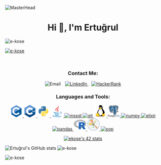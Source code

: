 ![MasterHead](https://realpython.com/cdn-cgi/image/width=960,format=auto/https://files.realpython.com/media/Introduction-to-C-for-Python-Programmers_Watermarked.94e5e6d8e7cb.jpg)
<h1 align="center">Hi 👋, I'm Ertuğrul</h1>
<p align="left"> <img src="https://komarev.com/ghpvc/?username=e-kose&label=Profile%20views&color=0e75b6&style=plastic" alt="e-kose" /> </p>

<p align="left"> 
  <a href="https://github.com/ryo-ma/github-profile-trophy">
    <img src="https://github-profile-trophy.vercel.app/?username=ryo-ma&theme=juicyfresh?username=e-kose" alt="e-kose" />
  </a> 
</p>

<p align="left"> 
  <a href="https://twitter.com/" target="_blank">
    <img src="https://img.shields.io/twitter/follow/?logo=twitter&style=for-the-badge" alt="" />
  </a> 
</p>

<h3 align="center">Contact Me:</h3>
<p align="center">
  <a href="mailto:ertugrulkose1235@gmail.com" style="text-decoration: none;">
    <img src="https://img.shields.io/badge/Email-ertugrulkose1235@gmail.com-blue?style=for-the-badge&logo=gmail&logoColor=white" alt="Email" />
  </a>
  <a href="https://linkedin.com/in/ertugrul-kose" target="_blank" style="margin-left: 10px;">
    <img src="https://raw.githubusercontent.com/rahuldkjain/github-profile-readme-generator/master/src/images/icons/Social/linked-in-alt.svg" alt="LinkedIn" height="30" width="40" />
  </a>
  <a href="https://www.hackerrank.com/kosekose79" target="_blank" style="margin-left: 10px;">
    <img src="https://raw.githubusercontent.com/rahuldkjain/github-profile-readme-generator/master/src/images/icons/Social/hackerrank.svg" alt="HackerRank" height="30" width="40" />
  </a>
</p>

<div align="center">
<h3 align="center">Languages and Tools:</h3>

<p align="center"> 
<a href="https://www.cprogramming.com/" target="_blank" rel="noreferrer"> 
  <img src="https://raw.githubusercontent.com/devicons/devicon/master/icons/c/c-original.svg" alt="c" width="40" height="40"/>
</a> 
<a href="https://www.w3schools.com/cpp/" target="_blank" rel="noreferrer"> 
  <img src="https://raw.githubusercontent.com/devicons/devicon/master/icons/cplusplus/cplusplus-original.svg" alt="cplusplus" width="40" height="40"/> 
</a> 
<a href="https://www.python.org" target="_blank" rel="noreferrer"> 
  <img src="https://raw.githubusercontent.com/devicons/devicon/master/icons/python/python-original.svg" alt="python" width="40" height="40"/>
</a> 
<a href="https://www.java.com" target="_blank" rel="noreferrer"> 
  <img src="https://raw.githubusercontent.com/devicons/devicon/master/icons/java/java-original.svg" alt="java" width="40" height="40"/> 
</a> 
<a href="https://www.microsoft.com/en-us/sql-server" target="_blank" rel="noreferrer"> 
  <img src="https://www.svgrepo.com/show/303229/microsoft-sql-server-logo.svg" alt="mssql" width="40" height="40"/> 
</a>
<a href="https://git-scm.com/" target="_blank" rel="noreferrer"> 
  <img src="https://www.vectorlogo.zone/logos/git-scm/git-scm-icon.svg" alt="git" width="40" height="40"/>
</a> 
<a href="https://www.linux.org/" target="_blank" rel="noreferrer"> 
  <img src="https://raw.githubusercontent.com/devicons/devicon/master/icons/linux/linux-original.svg" alt="linux" width="40" height="40"/> 
</a> 
<a href="https://www.postgresql.org" target="_blank" rel="noreferrer"> 
  <img src="https://raw.githubusercontent.com/devicons/devicon/master/icons/postgresql/postgresql-original-wordmark.svg" alt="postgresql" width="40" height="40"/>
</a>
<a href="https://numpy.org/" target="_blank" rel="noreferrer"> 
  <img src="https://logosandtypes.com/wp-content/uploads/2024/02/numpy.svg" alt="numpy" width="40" height="40"/>
</a>
<a href="https://elixir-lang.org" target="_blank" rel="noreferrer"> 
  <img src="https://www.vectorlogo.zone/logos/elixir-lang/elixir-lang-icon.svg" alt="elixir" width="40" height="40"/> 
</a>
<a href="https://pandas.pydata.org/" target="_blank" rel="noreferrer"> 
  <img src="https://upload.wikimedia.org/wikipedia/commons/e/ed/Pandas_logo.svg" alt="pandas" width="40" height="40"/> 
</a>
<a href="https://www.r-project.org/" target="_blank" rel="noreferrer"> 
  <img src="https://raw.githubusercontent.com/devicons/devicon/master/icons/r/r-original.svg" alt="R" width="40" height="40"/> 
</a>
<a href="https://matplotlib.org/" target="_blank" rel="noreferrer"> 
  <img src="https://raw.githubusercontent.com/devicons/devicon/master/icons/matplotlib/matplotlib-original.svg" alt="matplotlib" width="40" height="40"/>
</a>
<a href="https://www.shutterstock.com/shutterstock/photos/2032420412/display_1500/stock-vector-oop-object-oriented-programming-acronym-business-concept-background-vector-illustration-2032420412.jpg" target="_blank" rel="noreferrer">
  <img src="https://www.shutterstock.com/shutterstock/photos/2032420412/display_1500/stock-vector-oop-object-oriented-programming-acronym-business-concept-background-vector-illustration-2032420412.jpg" alt="oop" width="40" height="40"/>
</a>
</p>
</div>

<p align="center">
<a href="https://github.com/oakoudad/badge42"><img src="https://badge.mediaplus.ma/greenbinary/ekose?1337Badge=off" alt="ekose's 42 stats" /></a>
</p>

<p align="left">
  <img src="https://github-readme-stats.vercel.app/api?username=e-kose&show_icons=true&theme=dark" alt="Ertuğrul's GitHub stats"/>
  <img src="https://github-readme-stats.vercel.app/api/top-langs?username=e-kose&show_icons=true&theme=dark&locale=tr&layout=compact" alt="e-kose" />
</p>

<p align="left">
  <img src="https://github-readme-streak-stats.herokuapp.com/?user=e-kose&theme=dark" alt="e-kose" />
</p>

<p align="left">
</p>
